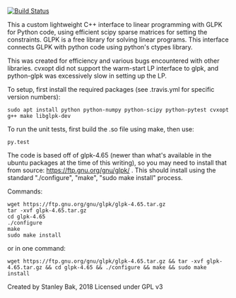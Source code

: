 [![Build Status](https://travis-ci.org/stanleybak/python-sparse-glpk.svg?branch=deploy)](https://travis-ci.org/stanleybak/python-sparse-glpk)

This a custom lightweight C++ interface to linear programming with GLPK for Python code, using efficient scipy sparse matrices for setting the constraints. GLPK is a free library for solving linear programs. This interface connects GLPK with python code using python's ctypes library.


This was created for efficiency and various bugs encountered with other libraries. cvxopt did not support the warm-start LP interface to glpk, and python-glpk was excessively slow in setting up the LP.

To setup, first install the required packages (see .travis.yml for specific version numbers):

`sudo apt install python python-numpy python-scipy python-pytest cvxopt g++ make libglpk-dev`

To run the unit tests, first build the .so file using make, then use:

`py.test`


The code is based off of glpk-4.65 (newer than what's available in the ubuntu packages at the time of this writing), so you may need to install that from source: https://ftp.gnu.org/gnu/glpk/ . This should install using the standard "./configure", "make", "sudo make install" process.

Commands:

```
wget https://ftp.gnu.org/gnu/glpk/glpk-4.65.tar.gz
tar -xvf glpk-4.65.tar.gz
cd glpk-4.65
./configure
make
sudo make install
```

or in one command:

`wget https://ftp.gnu.org/gnu/glpk/glpk-4.65.tar.gz && tar -xvf glpk-4.65.tar.gz && cd glpk-4.65 && ./configure && make && sudo make install`


Created by Stanley Bak, 2018
Licensed under GPL v3
